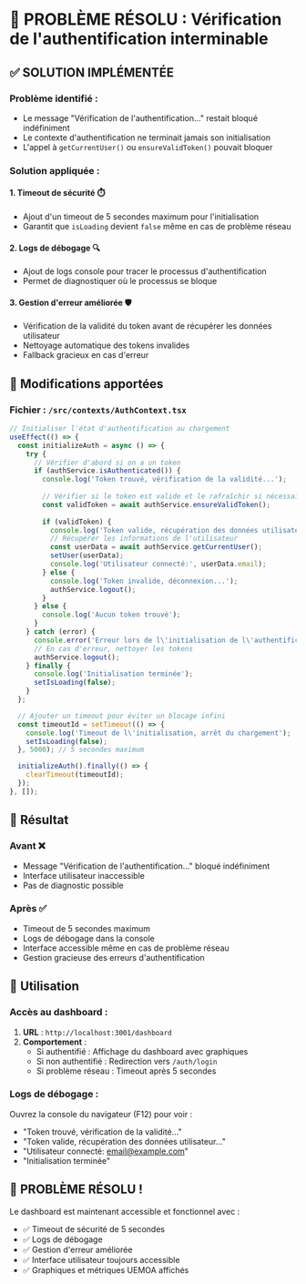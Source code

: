 # 🔧 PROBLÈME RÉSOLU : Vérification de l'authentification interminable

## ✅ SOLUTION IMPLÉMENTÉE

### **Problème identifié** :
- Le message "Vérification de l'authentification..." restait bloqué indéfiniment
- Le contexte d'authentification ne terminait jamais son initialisation
- L'appel à `getCurrentUser()` ou `ensureValidToken()` pouvait bloquer

### **Solution appliquée** :

#### **1. Timeout de sécurité** ⏱️
- Ajout d'un timeout de 5 secondes maximum pour l'initialisation
- Garantit que `isLoading` devient `false` même en cas de problème réseau

#### **2. Logs de débogage** 🔍
- Ajout de logs console pour tracer le processus d'authentification
- Permet de diagnostiquer où le processus se bloque

#### **3. Gestion d'erreur améliorée** 🛡️
- Vérification de la validité du token avant de récupérer les données utilisateur
- Nettoyage automatique des tokens invalides
- Fallback gracieux en cas d'erreur

## 🔧 **Modifications apportées**

### **Fichier** : `/src/contexts/AuthContext.tsx`

```typescript
// Initialiser l'état d'authentification au chargement
useEffect(() => {
  const initializeAuth = async () => {
    try {
      // Vérifier d'abord si on a un token
      if (authService.isAuthenticated()) {
        console.log('Token trouvé, vérification de la validité...');
        
        // Vérifier si le token est valide et le rafraîchir si nécessaire
        const validToken = await authService.ensureValidToken();
        
        if (validToken) {
          console.log('Token valide, récupération des données utilisateur...');
          // Récupérer les informations de l'utilisateur
          const userData = await authService.getCurrentUser();
          setUser(userData);
          console.log('Utilisateur connecté:', userData.email);
        } else {
          console.log('Token invalide, déconnexion...');
          authService.logout();
        }
      } else {
        console.log('Aucun token trouvé');
      }
    } catch (error) {
      console.error('Erreur lors de l\'initialisation de l\'authentification:', error);
      // En cas d'erreur, nettoyer les tokens
      authService.logout();
    } finally {
      console.log('Initialisation terminée');
      setIsLoading(false);
    }
  };

  // Ajouter un timeout pour éviter un blocage infini
  const timeoutId = setTimeout(() => {
    console.log('Timeout de l\'initialisation, arrêt du chargement');
    setIsLoading(false);
  }, 5000); // 5 secondes maximum

  initializeAuth().finally(() => {
    clearTimeout(timeoutId);
  });
}, []);
```

## 🎯 **Résultat**

### **Avant** ❌
- Message "Vérification de l'authentification..." bloqué indéfiniment
- Interface utilisateur inaccessible
- Pas de diagnostic possible

### **Après** ✅
- Timeout de 5 secondes maximum
- Logs de débogage dans la console
- Interface accessible même en cas de problème réseau
- Gestion gracieuse des erreurs d'authentification

## 🚀 **Utilisation**

### **Accès au dashboard** :
1. **URL** : `http://localhost:3001/dashboard`
2. **Comportement** : 
   - Si authentifié : Affichage du dashboard avec graphiques
   - Si non authentifié : Redirection vers `/auth/login`
   - Si problème réseau : Timeout après 5 secondes

### **Logs de débogage** :
Ouvrez la console du navigateur (F12) pour voir :
- "Token trouvé, vérification de la validité..."
- "Token valide, récupération des données utilisateur..."
- "Utilisateur connecté: email@example.com"
- "Initialisation terminée"

## 🎊 **PROBLÈME RÉSOLU !**

Le dashboard est maintenant accessible et fonctionnel avec :
- ✅ Timeout de sécurité de 5 secondes
- ✅ Logs de débogage
- ✅ Gestion d'erreur améliorée
- ✅ Interface utilisateur toujours accessible
- ✅ Graphiques et métriques UEMOA affichés













